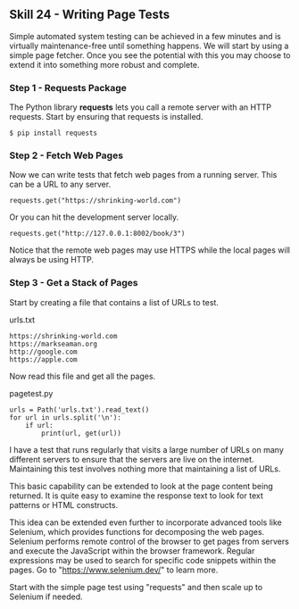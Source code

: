## Skill 24 - Writing Page Tests


Simple automated system testing can be achieved in a few minutes and is
virtually maintenance-free until something happens. We will start by using a
simple page fetcher. Once you see the potential with this you may choose to
extend it into something more robust and complete.


### Step 1 - Requests Package

The Python library **requests** lets you call a remote server with an HTTP
requests.  Start by ensuring that requests is installed.

    $ pip install requests


### Step 2 - Fetch Web Pages

Now we can write tests that fetch web pages from a running server.  This can
be a URL to any server.

    requests.get("https://shrinking-world.com")

Or you can hit the development server locally.

    requests.get("http://127.0.0.1:8002/book/3")

Notice that the remote web pages may use HTTPS while the local pages will
always be using HTTP.


### Step 3 - Get a Stack of Pages

Start by creating a file that contains a list of URLs to test.

urls.txt

    https://shrinking-world.com
    https://markseaman.org
    http://google.com
    https://apple.com
    
Now read this file and get all the pages.

pagetest.py

    urls = Path('urls.txt').read_text()
    for url in urls.split('\n'):
        if url:
            print(url, get(url))

I have a test that runs regularly that visits a large number of URLs on many
different servers to ensure that the servers are live on the internet.  
Maintaining this test involves nothing more that maintaining a list of URLs.

This basic capability can be extended to look at the page content being returned.  It is quite easy
to examine the response text to look for text patterns or HTML constructs.

This idea can be extended even further to incorporate advanced tools like Selenium, which provides
functions for decomposing the web pages.  Selenium performs remote control of the browser to 
get pages from servers and execute the JavaScript within the browser framework.
Regular expressions may be used to search for specific 
code snippets within the pages.  Go to "https://www.selenium.dev/" to learn more.

Start with the simple page test using "requests" and then scale up to Selenium if needed.

